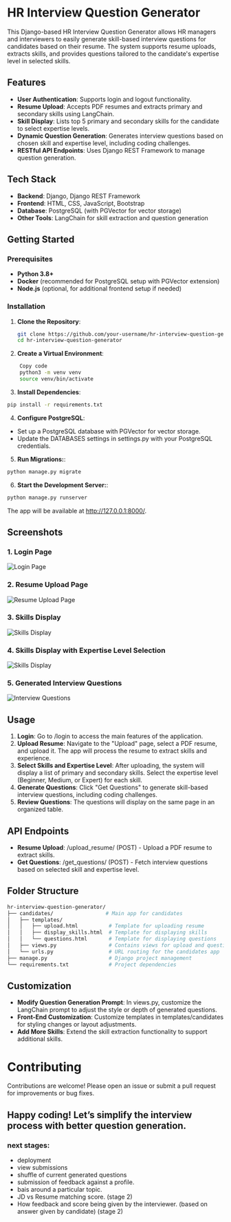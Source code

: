 # HR Interview Question Generator

This Django-based HR Interview Question Generator allows HR managers and interviewers to easily generate skill-based interview questions for candidates based on their resume. The system supports resume uploads, extracts skills, and provides questions tailored to the candidate's expertise level in selected skills.

## Features

- **User Authentication**: Supports login and logout functionality.
- **Resume Upload**: Accepts PDF resumes and extracts primary and secondary skills using LangChain.
- **Skill Display**: Lists top 5 primary and secondary skills for the candidate to select expertise levels.
- **Dynamic Question Generation**: Generates interview questions based on chosen skill and expertise level, including coding challenges.
- **RESTful API Endpoints**: Uses Django REST Framework to manage question generation.

## Tech Stack

- **Backend**: Django, Django REST Framework
- **Frontend**: HTML, CSS, JavaScript, Bootstrap
- **Database**: PostgreSQL (with PGVector for vector storage)
- **Other Tools**: LangChain for skill extraction and question generation

## Getting Started

### Prerequisites

- **Python 3.8+**
- **Docker** (recommended for PostgreSQL setup with PGVector extension)
- **Node.js** (optional, for additional frontend setup if needed)

### Installation

1. **Clone the Repository**:
   ```bash
   git clone https://github.com/your-username/hr-interview-question-generator.git
   cd hr-interview-question-generator
   ```

2. **Create a Virtual Environment**:
``` bash
    Copy code
    python3 -m venv venv
    source venv/bin/activate
```
3. **Install Dependencies**:
```bash
pip install -r requirements.txt
```

4. **Configure PostgreSQL**:
- Set up a PostgreSQL database with PGVector for vector storage.
- Update the DATABASES settings in settings.py with your PostgreSQL credentials.
5. **Run Migrations:**:
```bash
python manage.py migrate
```
6. **Start the Development Server:**:
```bash
python manage.py runserver
```
The app will be available at http://127.0.0.1:8000/.

## Screenshots

### 1. Login Page
![Login Page](screenshots/login-screen.png)

### 2. Resume Upload Page
![Resume Upload Page](screenshots/upload-screen.png)

### 3. Skills Display
![Skills Display](screenshots/skill-display.png)

### 4. Skills Display with Expertise Level Selection
![Skills Display](screenshots/question-lists-feature.png)

### 5. Generated Interview Questions
![Interview Questions](screenshots/get-questions.png)

## Usage
1. **Login**: Go to /login to access the main features of the application.
2. **Upload Resume**: Navigate to the "Upload" page, select a PDF resume, and upload it. The app will process the resume to extract skills and experience.
3. **Select Skills and Expertise Level**: After uploading, the system will display a list of primary and secondary skills. Select the expertise level (Beginner, Medium, or Expert) for each skill.
4. **Generate Questions**: Click "Get Questions" to generate skill-based interview questions, including coding challenges.
5. **Review Questions**: The questions will display on the same page in an organized table.

## API Endpoints
- **Resume Upload**: /upload_resume/ (POST) - Upload a PDF resume to extract skills.
- **Get Questions**: /get_questions/ (POST) - Fetch interview questions based on selected skill and expertise level.

## Folder Structure
```bash
hr-interview-question-generator/
├── candidates/                 # Main app for candidates
│   ├── templates/
│   │   ├── upload.html          # Template for uploading resume
│   │   ├── display_skills.html  # Template for displaying skills
│   │   └── questions.html       # Template for displaying questions
│   ├── views.py                 # Contains views for upload and question generation
│   └── urls.py                  # URL routing for the candidates app
├── manage.py                    # Django project management
└── requirements.txt             # Project dependencies
```

## Customization
- **Modify Question Generation Prompt**: In views.py, customize the LangChain prompt to adjust the style or depth of generated questions.
- **Front-End Customization**: Customize templates in templates/candidates for styling changes or layout adjustments.
- **Add More Skills**: Extend the skill extraction functionality to support additional skills.

# Contributing
Contributions are welcome! Please open an issue or submit a pull request for improvements or bug fixes.

## Happy coding! Let’s simplify the interview process with better question generation.



### next stages:
- deployment
- view submissions
- shuffle of current generated questions
- submission of feedback against a profile.
- bais around a particular topic.
- JD vs Resume matching score. (stage 2)
- How feedback and score being given by the interviewer. (based on answer given by candidate) (stage 2)
